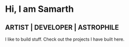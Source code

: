 Hi, I am Samarth
==========================

ARTIST | DEVELOPER | ASTROPHILE
-------------------------------

I like to build stuff.
Check out the projects I have built here.

